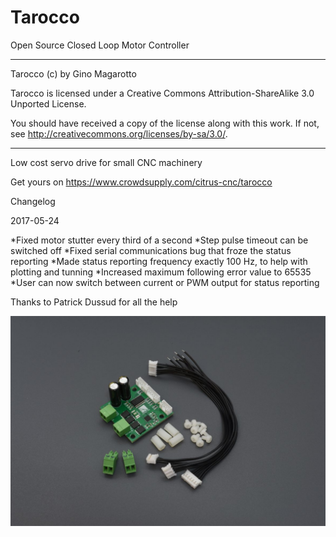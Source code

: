 # Tarocco
Open Source Closed Loop Motor Controller

----------------------------------------------------------------------
Tarocco (c) by Gino Magarotto

Tarocco is licensed under a
Creative Commons Attribution-ShareAlike 3.0 Unported License.

You should have received a copy of the license along with this
work.  If not, see <http://creativecommons.org/licenses/by-sa/3.0/>.

----------------------------------------------------------------------
Low cost servo drive for small CNC machinery

Get yours on https://www.crowdsupply.com/citrus-cnc/tarocco

Changelog

2017-05-24

*Fixed motor stutter every third of a second
*Step pulse timeout can be switched off
*Fixed serial communications bug that froze the status reporting
*Made status reporting frequency exactly 100 Hz, to help with plotting and tunning
*Increased maximum following error value to 65535
*User can now switch between current or PWM output for status reporting

Thanks to Patrick Dussud for all the help

![drive](/Images/tarocco-extras.jpg)
